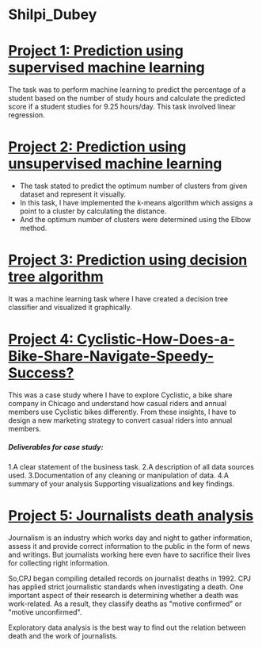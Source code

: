 # Shilpi_Dubey

# [Project 1: Prediction using supervised machine learning](https://github.com/Shilpi460/Prediction-using-Supervised-ML)
The task was to perform machine learning to predict the percentage of a student based on the number of study hours and calculate the predicted score if a student studies for 9.25 hours/day. This task involved linear regression.

# [Project 2: Prediction using unsupervised machine learning](https://github.com/Shilpi460/Prediction-using-Unsupervised-ML)
* The task stated to predict the optimum number of clusters from given dataset and represent it visually.
* In this task, I have implemented the k-means algorithm  which assigns a point to a cluster by calculating the distance.
* And the optimum number of clusters were determined using the Elbow method.

# [Project 3: Prediction using decision tree algorithm](https://github.com/Shilpi460/Decision-tree-classifier)
It was a machine learning task where I have created a decision tree classifier and visualized it graphically.

# [Project 4: Cyclistic-How-Does-a-Bike-Share-Navigate-Speedy-Success?](https://github.com/Shilpi460/Cyclistic-How-Does-a-Bike-Share-Navigate-Speedy-Success-)
This was a case study where I have to explore Cyclistic, a bike share company in Chicago and understand how casual riders and annual members use Cyclistic bikes differently.
From these insights, I have to design a new marketing strategy to convert casual riders into annual members.

##### Deliverables for case study:
1.A clear statement of the business task.
2.A description of all data sources used.
3.Documentation of any cleaning or manipulation of data.
4.A summary of your analysis Supporting visualizations and key findings.

# [Project 5: Journalists death analysis](https://github.com/Shilpi460/Journalists-death-analysis)
Journalism is an industry which works day and night to gather information, assess it and provide correct information to the public in the form of news and writings.
But journalists working here even have to sacrifice their lives for collecting right information.

So,CPJ began compiling detailed records on journalist deaths in 1992. CPJ has applied strict journalistic standards when investigating a death.
One important aspect of their research is determining whether a death was work-related. As a result, they classify deaths as "motive confirmed" or "motive unconfirmed".

Exploratory data analysis is the best way to find out the relation between death and the work of journalists.
